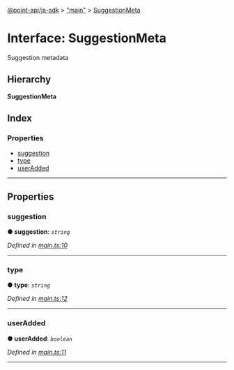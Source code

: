 [@point-api/js-sdk](../README.md) > ["main"](../modules/_main_.md) > [SuggestionMeta](../interfaces/_main_.suggestionmeta.md)

# Interface: SuggestionMeta

Suggestion metadata

## Hierarchy

**SuggestionMeta**

## Index

### Properties

* [suggestion](_main_.suggestionmeta.md#suggestion)
* [type](_main_.suggestionmeta.md#type)
* [userAdded](_main_.suggestionmeta.md#useradded)

---

## Properties

<a id="suggestion"></a>

###  suggestion

**● suggestion**: *`string`*

*Defined in [main.ts:10](https://github.com/PointMail/point-api/blob/d8bea08/src/main.ts#L10)*

___
<a id="type"></a>

###  type

**● type**: *`string`*

*Defined in [main.ts:12](https://github.com/PointMail/point-api/blob/d8bea08/src/main.ts#L12)*

___
<a id="useradded"></a>

###  userAdded

**● userAdded**: *`boolean`*

*Defined in [main.ts:11](https://github.com/PointMail/point-api/blob/d8bea08/src/main.ts#L11)*

___


